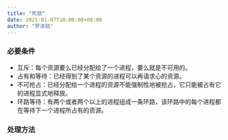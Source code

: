 ```yaml
---
title: "死锁"
date: 2021-01-07T10:00:08+08:00
author: "罗泽勋"
---
```


### 必要条件
* 互斥：每个资源要么已经分配给了一个进程，要么就是不可用的。
* 占有和等待：已经得到了某个资源的进程可以再请求心的资源。
* 不可抢占：已经分配给一个进程的资源不能强制性地被抢占，它只能被占有它的进程显式地释放。
* 环路等待：有两个或者两个以上的进程组成一条环路，该环路中的每个进程都在等待下一个进程所占有的资源。

### 处理方法
